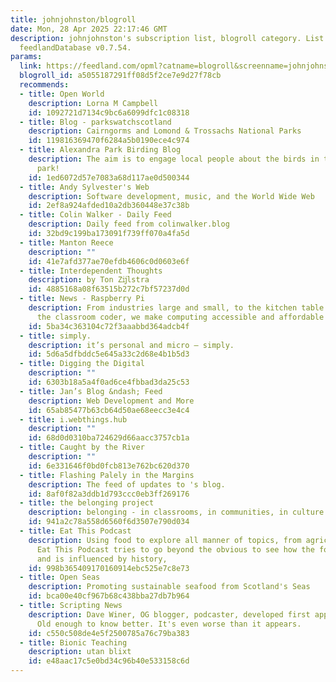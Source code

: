 ```yaml
---
title: johnjohnston/blogroll
date: Mon, 28 Apr 2025 22:17:46 GMT
description: johnjohnston's subscription list, blogroll category. List created by
  feedlandDatabase v0.7.54.
params:
  link: https://feedland.com/opml?catname=blogroll&screenname=johnjohnston
  blogroll_id: a5055187291ff08d5f2ce7e9d27f78cb
  recommends:
  - title: Open World
    description: Lorna M Campbell
    id: 1092721d7134c9bc6a6099dfc1c08318
  - title: Blog - parkswatchscotland
    description: Cairngorms and Lomond & Trossachs National Parks
    id: 119816369470f6284a5b0190ece4c974
  - title: Alexandra Park Birding Blog
    description: The aim is to engage local people about the birds in their local
      park!
    id: 1ed6072d57e7083a68d117ae0d500344
  - title: Andy Sylvester's Web
    description: Software development, music, and the World Wide Web
    id: 2ef8a924afded10a2db360448e37c38b
  - title: Colin Walker - Daily Feed
    description: Daily feed from colinwalker.blog
    id: 32bd9c199ba173091f739ff070a4fa5d
  - title: Manton Reece
    description: ""
    id: 41e7afd377ae70efdb4606c0d0603e6f
  - title: Interdependent Thoughts
    description: by Ton Zĳlstra
    id: 4885168a08f63515b272c7bf57237d0d
  - title: News - Raspberry Pi
    description: From industries large and small, to the kitchen table tinkerer, to
      the classroom coder, we make computing accessible and affordable for everybody
    id: 5ba34c363104c72f3aaabbd364adcb4f
  - title: simply.
    description: it’s personal and micro – simply.
    id: 5d6a5dfbddc5e645a33c2d68e4b1b5d3
  - title: Digging the Digital
    description: ""
    id: 6303b18a5a4f0ad6ce4fbbad3da25c53
  - title: Jan’s Blog &ndash; Feed
    description: Web Development and More
    id: 65ab85477b63cb64d50ae68eecc3e4c4
  - title: i.webthings.hub
    description: ""
    id: 68d0d0310ba724629d66aacc3757cb1a
  - title: Caught by the River
    description: ""
    id: 6e331646f0bd0fcb813e762bc620d370
  - title: Flashing Palely in the Margins
    description: The feed of updates to 's blog.
    id: 8af0f82a3ddb1d793ccc0eb3ff269176
  - title: the belonging project
    description: belonging - in classrooms, in communities, in culture
    id: 941a2c78a558d6560f6d3507e790d034
  - title: Eat This Podcast
    description: Using food to explore all manner of topics, from agriculture to zoology.
      Eat This Podcast tries to go beyond the obvious to see how the food we eat influences
      and is influenced by history,
    id: 998b365409170160914ebc525e7c8e73
  - title: Open Seas
    description: Promoting sustainable seafood from Scotland's Seas
    id: bca00e40cf967b68c438bba27db7b964
  - title: Scripting News
    description: Dave Winer, OG blogger, podcaster, developed first apps in many categories.
      Old enough to know better. It's even worse than it appears.
    id: c550c508de4e5f2500785a76c79ba383
  - title: Bionic Teaching
    description: utan blixt
    id: e48aac17c5e0bd34c96b40e533158c6d
---
```

